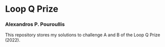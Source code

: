# Loop Q Prize

### Alexandros P. Pouroullis

This repository stores my solutions to challenge A and B of the Loop Q Prize (2022).

